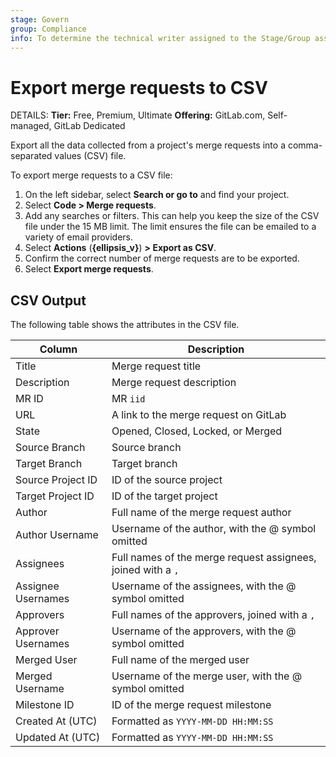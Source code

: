 ```yaml
---
stage: Govern
group: Compliance
info: To determine the technical writer assigned to the Stage/Group associated with this page, see https://handbook.gitlab.com/handbook/product/ux/technical-writing/#assignments
---
```


# Export merge requests to CSV

DETAILS:
**Tier:** Free, Premium, Ultimate
**Offering:** GitLab.com, Self-managed, GitLab Dedicated

Export all the data collected from a project's merge requests into a comma-separated values (CSV) file.

To export merge requests to a CSV file:

1. On the left sidebar, select **Search or go to** and find your project.
1. Select **Code > Merge requests**.
1. Add any searches or filters. This can help you keep the size of the CSV file under the 15 MB limit. The limit ensures
   the file can be emailed to a variety of email providers.
1. Select **Actions** (**{ellipsis_v}**) **> Export as CSV**.
1. Confirm the correct number of merge requests are to be exported.
1. Select **Export merge requests**.

## CSV Output

The following table shows the attributes in the CSV file.

| Column             | Description                                                  |
|--------------------|--------------------------------------------------------------|
| Title              | Merge request title                                          |
| Description        | Merge request description                                    |
| MR ID              | MR `iid`                                                     |
| URL                | A link to the merge request on GitLab                        |
| State              | Opened, Closed, Locked, or Merged                            |
| Source Branch      | Source branch                                                |
| Target Branch      | Target branch                                                |
| Source Project ID  | ID of the source project                                     |
| Target Project ID  | ID of the target project                                     |
| Author             | Full name of the merge request author                        |
| Author Username    | Username of the author, with the @ symbol omitted            |
| Assignees          | Full names of the merge request assignees, joined with a `,` |
| Assignee Usernames | Username of the assignees, with the @ symbol omitted         |
| Approvers          | Full names of the approvers, joined with a `,`               |
| Approver Usernames | Username of the approvers, with the @ symbol omitted         |
| Merged User        | Full name of the merged user                                 |
| Merged Username    | Username of the merge user, with the @ symbol omitted        |
| Milestone ID       | ID of the merge request milestone                            |
| Created At (UTC)   | Formatted as `YYYY-MM-DD HH:MM:SS`                           |
| Updated At (UTC)   | Formatted as `YYYY-MM-DD HH:MM:SS`                           |
